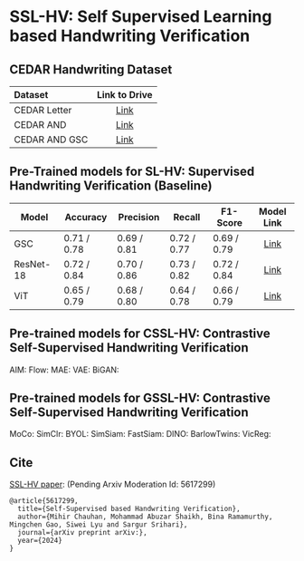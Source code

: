 # SSL-HV: Self Supervised Learning based Handwriting Verification

## CEDAR Handwriting Dataset
| Dataset | Link to Drive |
|:-----------|:------------:|
| CEDAR Letter | [Link](https://drive.google.com/drive/folders/1fwRlwtfzV_5Pnyxm9ahQLi2eum2rDshk?usp=sharing)  |
| CEDAR AND | [Link](https://drive.google.com/drive/folders/1uj6eeaKBmabivxvRqrGokrcCb3B9yAHu?usp=sharing)  |
| CEDAR AND GSC | [Link](https://drive.google.com/drive/folders/1sqKDswK-w2elL8uuJD0HdqlBZNd1hvFG?usp=sharing) |

## Pre-Trained models for SL-HV: Supervised Handwriting Verification (Baseline)
| Model                                 | Accuracy  | Precision | Recall    | F1-Score |  Model Link |
|---------------------------------------|-----------|-----------|-----------|----------| :----------:|
| GSC             | 0.71 / 0.78 | 0.69 / 0.81 | 0.72 / 0.77 | 0.69 / 0.79 | [Link]() |
| ResNet-18 | 0.72 / 0.84 | 0.70 / 0.86 | 0.73 / 0.82 | 0.72 / 0.84 | [Link]() |
| ViT | 0.65 / 0.79 | 0.68 / 0.80 | 0.64 / 0.78 | 0.66 / 0.79 | [Link]() |

## Pre-trained models for CSSL-HV: Contrastive Self-Supervised Handwriting Verification
AIM:
Flow:
MAE:
VAE:
BiGAN:

## Pre-trained models for GSSL-HV: Contrastive Self-Supervised Handwriting Verification
MoCo:
SimClr:
BYOL:
SimSiam:
FastSiam:
DINO:
BarlowTwins:
VicReg:

## Cite
[SSL-HV paper](https://arxiv.org/): (Pending Arxiv Moderation Id: 5617299)
```
@article{5617299,
  title={Self-Supervised based Handwriting Verification},
  author={Mihir Chauhan, Mohammad Abuzar Shaikh, Bina Ramamurthy, Mingchen Gao, Siwei Lyu and Sargur Srihari},
  journal={arXiv preprint arXiv:},
  year={2024}
}
```
